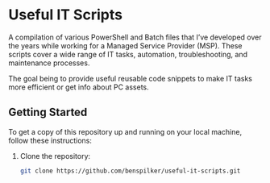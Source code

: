 # Useful IT Scripts

A compilation of various PowerShell and Batch files that I’ve developed over the years while working for a Managed Service Provider (MSP). These scripts cover a wide range of IT tasks, automation, troubleshooting, and maintenance processes. 

The goal being to provide useful reusable code snippets to make IT tasks more efficient or get info about PC assets.

## Getting Started

To get a copy of this repository up and running on your local machine, follow these instructions:

1. Clone the repository:
   ```bash
   git clone https://github.com/benspilker/useful-it-scripts.git
